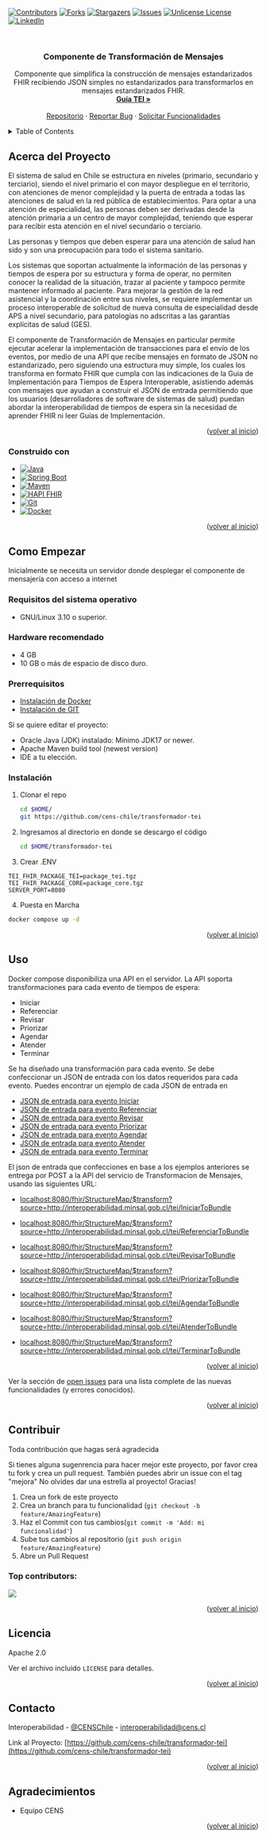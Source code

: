 <!-- Improved compatibility of back to top link: See: https://github.com/othneildrew/Best-README-Template/pull/73 -->
<a id="readme-top"></a>
<!--
*** Thanks for checking out the Best-README-Template. If you have a suggestion
*** that would make this better, please fork the repo and create a pull request
*** or simply open an issue with the tag "enhancement".
*** Don't forget to give the project a star!
*** Thanks again! Now go create something AMAZING! :D
-->



<!-- PROJECT SHIELDS -->
<!--
*** I'm using markdown "reference style" links for readability.
*** Reference links are enclosed in brackets [ ] instead of parentheses ( ).
*** See the bottom of this document for the declaration of the reference variables
*** for contributors-url, forks-url, etc. This is an optional, concise syntax you may use.
*** https://www.markdownguide.org/basic-syntax/#reference-style-links
-->
[![Contributors][contributors-shield]][contributors-url]
[![Forks][forks-shield]][forks-url]
[![Stargazers][stars-shield]][stars-url]
[![Issues][issues-shield]][issues-url]
[![Unlicense License][license-shield]][license-url]
[![LinkedIn][linkedin-shield]][linkedin-url]



<!-- PROJECT LOGO -->
<br />
<div align="center">

  <h3 align="center">Componente de Transformación de Mensajes</h3>

  <p align="center">
    Componente que simplifica la construcción de mensajes estandarizados FHIR recibiendo JSON simples no estandarizados para transformarlos en mensajes estandarizados FHIR.
    <br />
    <a href="https://interoperabilidad.minsal.cl/fhir/ig/tei/0.2.1/index.html"><strong>Guía TEI »</strong></a>
    <br />
    <br />
    <a href="https://github.com/cens-chile/transformador-tei">Repositorio</a>
    &middot;
    <a href="https://github.com/cens-chile/transformador-tei/issues/new?labels=bug&template=bug-report---.md">Reportar Bug</a>
    &middot;
    <a href="https://github.com/cens-chile/transformador-tei/issues/new?labels=enhancement&template=feature-request---.md">Solicitar Funcionalidades</a>
  </p>
</div>



<!-- TABLE OF CONTENTS -->
<details>
  <summary>Table of Contents</summary>
  <ol>
    <li>
      <a href="#acerca-del-proyecto">Acerca del Proyecto</a>
      <ul>
        <li><a href="#construido-con">Desarrollado con</a></li>
      </ul>
    </li>
    <li>
      <a href="#como-empezar">Como Empezar</a>
      <ul>
        <li><a href="#requisitos-del-sistema-operativo">Requisitos del sistema operativo</a></li>
        <li><a href="#hardware-recomendado">Hardware recomendado</a></li>
        <li><a href="#prerrequisitos">Prerequisitos</a></li>
        <li><a href="#instalación">Instalación</a></li>
        <li><a href="#desarrollo">Desarrollo</a></li>
      </ul>
    </li>
    <li>
      <a href="#uso">Uso</a>
      <ul>
        <li><a href="#funcionalidades">Funcionalidades</a></li>
      </ul>
    </li>
    <li><a href="#roadmap">Roadmap</a></li>
    <li><a href="#contribuir">Contribuir</a></li>
    <li><a href="#licencia">Licencia</a></li>
    <li><a href="#contacto">Contacto</a></li>
    <li><a href="#agradecimientos">Agradecimientos</a></li>
  </ol>
</details>



<!-- ABOUT THE PROJECT -->
## Acerca del Proyecto

El sistema de salud en Chile se estructura en niveles (primario, secundario y terciario), 
siendo el nivel primario el con mayor despliegue en el territorio, con atenciones de menor complejidad
y la puerta de entrada a todas las atenciones de salud en la red pública de establecimientos. 
Para optar a una atención de especialidad, las personas deben ser derivadas desde la atención primaria 
a un centro de mayor complejidad, teniendo que esperar para recibir esta atención en el nivel secundario o terciario.

Las personas y tiempos que deben esperar para una atención de salud han sido y son una preocupación para todo el 
sistema sanitario.

Los sistemas que soportan actualmente la información de las personas y tiempos de espera por su estructura y forma
de operar, no permiten conocer la realidad de la situación, trazar al paciente y tampoco permite mantener informado
al paciente. Para mejorar la gestión de la red asistencial y la coordinación entre sus niveles, se requiere implementar
un proceso interoperable de solicitud de nueva consulta de especialidad desde APS a nivel secundario, para patologías
no adscritas a las garantías explícitas de salud (GES).

El componente de Transformación de Mensajes en particular permite ejecutar acelerar la implementación de transacciones 
para el envío de los eventos, por medio de una API que recibe mensajes
en formato de JSON no estandarizado, pero siguiendo una estructura muy simple, los cuales los transforma en formato 
FHIR que cumpla con las indicaciones de la Guia de Implementación para Tiempos de Espera Interoperable, asistiendo 
además con mensajes que ayudan a construir el JSON de entrada permitiendo que los usuarios (desarrolladores 
de software de sistemas de salud) puedan abordar la interoperabilidad de tiempos de espera sin la necesidad de aprender
FHIR ni leer Guías de Implementación.

<p align="right">(<a href="#readme-top">volver al inicio</a>)</p>



### Construido con

* [![Java][Java-logo]][Java-url]
* [![Spring Boot][SpringBoot-logo]][SpringBoot-url]
* [![Maven][Maven-logo]][Maven-url]
* [![HAPI FHIR][HAPI-FHIR-logo]][HAPI-FHIR-url]
* [![Git][Git-scm.com]][Git-url]
* [![Docker][Docker.com]][Docker-url]


<p align="right">(<a href="#readme-top">volver al inicio</a>)</p>



<!-- GETTING STARTED -->
## Como Empezar

Inicialmente se necesita un servidor donde desplegar el componente de mensajería con acceso a internet

### Requisitos del sistema operativo

* GNU/Linux 3.10 o superior.

### Hardware recomendado

* 4 GB
* 10 GB o más de espacio de disco duro.

### Prerrequisitos

* [Instalación de Docker](https://docs.docker.com/desktop/setup/install/linux/)
* [Instalación de GIT](https://git-scm.com/downloads/linux)

Si se quiere editar el proyecto:

* Oracle Java (JDK) instalado: Mínimo JDK17 or newer.
* Apache Maven build tool (newest version)
* IDE a tu elección. 



### Instalación

1. Clonar el repo
    ```sh
    cd $HOME/
    git https://github.com/cens-chile/transformador-tei
   
2. Ingresamos al directorio en donde se descargo el código
    ```sh
    cd $HOME/transformador-tei
    ```  
3. Crear .ENV

```
TEI_FHIR_PACKAGE_TEI=package_tei.tgz
TEI_FHIR_PACKAGE_CORE=package_core.tgz
SERVER_PORT=8080
```

4. Puesta en Marcha

```bash
docker compose up -d
```


<p align="right">(<a href="#readme-top">volver al inicio</a>)</p>

<!-- USAGE EXAMPLES -->
## Uso

Docker compose disponibiliza una API en el servidor.
La API soporta transformaciones para cada evento de tiempos de espera:

- Iniciar
- Referenciar
- Revisar
- Priorizar
- Agendar
- Atender
- Terminar

Se ha diseñado una transformación para cada evento.
Se debe confeccionar un JSON de entrada con los datos requeridos para cada evento.
Puedes encontrar un ejemplo de cada JSON de entrada en

- [JSON de entrada para evento Iniciar](ejemplos/CoreDataSetIniciarToBundle.json)
- [JSON de entrada para evento Referenciar](ejemplos/CoreDataSetReferenciarToBundle.json)
- [JSON de entrada para evento Revisar](ejemplos/CoreDataSetRevisarToBundle.json)
- [JSON de entrada para evento Priorizar](ejemplos/CoreDataSetPriorizarToBundle.json)
- [JSON de entrada para evento Agendar](ejemplos/CoreDataSetAgendarToBundle.json)
- [JSON de entrada para evento Atender](ejemplos/CoreDataSetAtenderToBundle.json)
- [JSON de entrada para evento Terminar](ejemplos/CoreDataSetTerminarToBundle.json)

El json de entrada que confecciones en base a los ejemplos anteriores se entrega por POST 
a la API del servicio de Transformacion de Mensajes, usando las siguientes URL:

- <localhost:8080/fhir/StructureMap/$transform?source=http://interoperabilidad.minsal.gob.cl/tei/IniciarToBundle>


- <localhost:8080/fhir/StructureMap/$transform?source=http://interoperabilidad.minsal.gob.cl/tei/ReferenciarToBundle>


- <localhost:8080/fhir/StructureMap/$transform?source=http://interoperabilidad.minsal.gob.cl/tei/RevisarToBundle>


- <localhost:8080/fhir/StructureMap/$transform?source=http://interoperabilidad.minsal.gob.cl/tei/PriorizarToBundle>


- <localhost:8080/fhir/StructureMap/$transform?source=http://interoperabilidad.minsal.gob.cl/tei/AgendarToBundle>


- <localhost:8080/fhir/StructureMap/$transform?source=http://interoperabilidad.minsal.gob.cl/tei/AtenderToBundle>


- <localhost:8080/fhir/StructureMap/$transform?source=http://interoperabilidad.minsal.gob.cl/tei/TerminarToBundle>

<p align="right">(<a href="#readme-top">volver al inicio</a>)</p>


Ver la sección de [open issues](https://github.com/cens-chile/transformador-tei/issues) para una lista complete de las nuevas funcionalidades (y errores conocidos).

<p align="right">(<a href="#readme-top">volver al inicio</a>)</p>



<!-- Contribuir -->
## Contribuir

Toda contribución que hagas será agradecida

Si tienes alguna sugenrencia para hacer mejor este proyecto, por favor crea tu fork y crea un pull request. También puedes abrir un issue con el tag "mejora"
No olvides dar una estrella al proyecto! Gracias!

1. Crea un fork de este proyecto
2. Crea un branch para tu funcionalidad (`git checkout -b feature/AmazingFeature`)
3. Haz el Commit con tus cambios(`git commit -m 'Add: mi funcionalidad'`)
4. Sube tus cambios al repositorio (`git push origin feature/AmazingFeature`)
5. Abre un Pull Request

### Top contributors:

<a href="https://github.com/cens-chile/transformador-tei/graphs/contributors">
  <img src="https://contrib.rocks/image?repo=cens-chile/transformador-tei" />
</a>

<p align="right">(<a href="#readme-top">volver al inicio</a>)</p>



<!-- LICENSE -->
## Licencia

Apache 2.0

Ver el archivo incluido `LICENSE` para detalles.

<p align="right">(<a href="#readme-top">volver al inicio</a>)</p>



<!-- CONTACT -->
## Contacto

Interoperabilidad - [@CENSChile](https://x.com/CENSChile) - interoperabilidad@cens.cl

Link al Proyecto: [https://github.com/cens-chile/transformador-tei](https://github.com/cens-chile/transformador-tei)

<p align="right">(<a href="#readme-top">volver al inicio</a>)</p>



<!-- ACKNOWLEDGMENTS -->
## Agradecimientos

* Equipo CENS

<p align="right">(<a href="#readme-top">volver al inicio</a>)</p>



<!-- MARKDOWN LINKS & IMAGES -->
<!-- https://www.markdownguide.org/basic-syntax/#reference-style-links -->
[contributors-shield]: https://img.shields.io/github/contributors/cens-chile/mensajeria-productor-tei.svg?style=for-the-badge
[contributors-url]: https://github.com/cens-chile/mensajeria-productor-tei/graphs/contributors
[forks-shield]: https://img.shields.io/github/forks/cens-chile/mensajeria-productor-tei.svg?style=for-the-badge
[forks-url]: https://github.com/cens-chile/mensajeria-productor-tei/network/members
[stars-shield]: https://img.shields.io/github/stars/cens-chile/mensajeria-productor-tei.svg?style=for-the-badge
[stars-url]: https://github.com/cens-chile/mensajeria-productor-tei/stargazers
[issues-shield]: https://img.shields.io/github/issues/cens-chile/mensajeria-productor-tei.svg?style=for-the-badge
[issues-url]: https://github.com/othneildrew/Best-README-Template/issues
[license-shield]: https://img.shields.io/badge/Apache-LICENSE-as?style=for-the-badge&logo=apache
[license-url]: https://github.com/cens-chile/mensajeria-productor-tei/blob/master/LICENSE.txt
[linkedin-shield]: https://img.shields.io/badge/cens-chile-red?style=for-the-badge&labelColor=blue
[linkedin-url]: https://linkedin.com/in/othneildrew
[Python-url]: https://www.python.org/
[Python.org]: https://img.shields.io/badge/python-3670A0?style=for-the-badge&logo=python&logoColor=ffdd54
[Postgres.org]: https://img.shields.io/badge/postgres-%23316192.svg?style=for-the-badge&logo=postgresql&logoColor=white
[Postgres-url]: https://www.postgresql.org/
[RabbitMQ.com]: https://img.shields.io/badge/Rabbitmq-FF6600?style=for-the-badge&logo=rabbitmq&logoColor=white
[RabbitMQ-url]: https://www.rabbitmq.com/
[DjangoREST-url]: https://www.django-rest-framework.org/
[DjangoREST.org]: https://img.shields.io/badge/DJANGO-REST-ff1709?style=for-the-badge&logo=django&logoColor=white&color=ff1709&labelColor=gray
[Celery.org]: https://img.shields.io/badge/celery-%23a9cc54.svg?style=for-the-badge&logo=celery&logoColor=ddf4a4
[Celery-url]: https://docs.celeryq.dev/en/stable/getting-started/introduction.html
[Git-scm.com]: https://img.shields.io/badge/git-%23F05033.svg?style=for-the-badge&logo=git&logoColor=white
[Git-url]: https://git-scm.com/
[Docker.com]: https://img.shields.io/badge/docker-%230db7ed.svg?style=for-the-badge&logo=docker&logoColor=white
[Docker-url]: https://www.docker.com/
[Java-logo]: https://img.shields.io/badge/Java-ED8B00?style=for-the-badge&logo=openjdk&logoColor=white
[Java-url]: https://www.java.com/
[Springboot-logo]: https://img.shields.io/badge/SpringBoot-6DB33F?style=flat-square&logo=Spring&logoColor=white
[Springboot-url]: https://spring.io/projects/spring-boot
[Maven-logo]: https://img.shields.io/badge/-maven-blue
[Maven-url]: https://maven.apache.org/
[HAPI-FHIR-logo]: https://img.shields.io/badge/HAPI-FHIR-orange
[HAPI-FHIR-url]: https://hapifhir.io/
